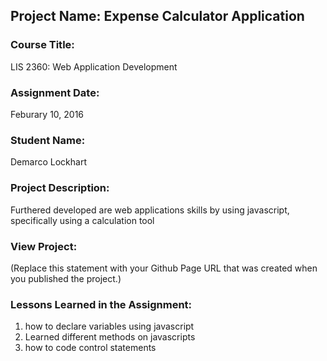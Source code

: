 ## Project Name:  Expense Calculator Application

### Course Title:
LIS 2360:  Web Application Development

### Assignment Date:  
Feburary 10, 2016

### Student Name:  
Demarco Lockhart

### Project Description:
Furthered developed are web applications skills by using javascript, specifically using a calculation tool 

### View Project:
(Replace this statement with your Github Page URL that was created when you 
 published the project.)

### Lessons Learned in the Assignment:
1. how to declare variables using javascript
2. Learned different methods on javascripts
3. how to code control statements
